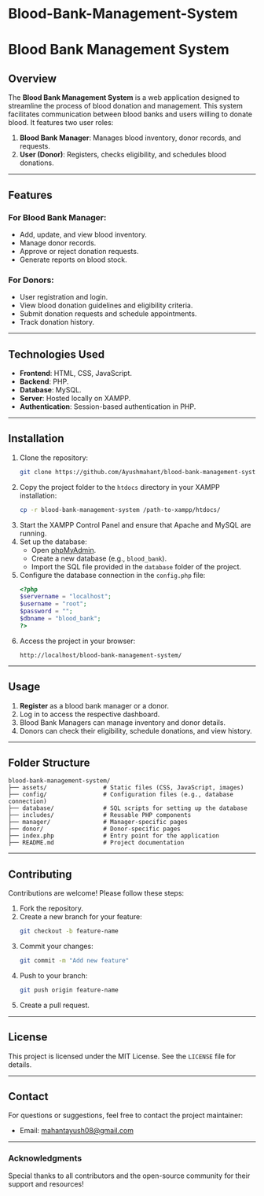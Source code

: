 # Blood-Bank-Management-System
# Blood Bank Management System

## Overview
The **Blood Bank Management System** is a web application designed to streamline the process of blood donation and management. This system facilitates communication between blood banks and users willing to donate blood. It features two user roles:

1. **Blood Bank Manager**: Manages blood inventory, donor records, and requests.
2. **User (Donor)**: Registers, checks eligibility, and schedules blood donations.

---

## Features
### For Blood Bank Manager:
- Add, update, and view blood inventory.
- Manage donor records.
- Approve or reject donation requests.
- Generate reports on blood stock.

### For Donors:
- User registration and login.
- View blood donation guidelines and eligibility criteria.
- Submit donation requests and schedule appointments.
- Track donation history.

---

## Technologies Used
- **Frontend**: HTML, CSS, JavaScript.
- **Backend**: PHP.
- **Database**: MySQL.
- **Server**: Hosted locally on XAMPP.
- **Authentication**: Session-based authentication in PHP.

---

## Installation
1. Clone the repository:
    ```bash
    git clone https://github.com/Ayushmahant/blood-bank-management-system.git
    ```
2. Copy the project folder to the `htdocs` directory in your XAMPP installation:
    ```bash
    cp -r blood-bank-management-system /path-to-xampp/htdocs/
    ```
3. Start the XAMPP Control Panel and ensure that Apache and MySQL are running.
4. Set up the database:
    - Open [phpMyAdmin](http://localhost/phpmyadmin/).
    - Create a new database (e.g., `blood_bank`).
    - Import the SQL file provided in the `database` folder of the project.
5. Configure the database connection in the `config.php` file:
    ```php
    <?php
    $servername = "localhost";
    $username = "root";
    $password = "";
    $dbname = "blood_bank";
    ?>
    ```
6. Access the project in your browser:
    ```
    http://localhost/blood-bank-management-system/
    ```

---

## Usage
1. **Register** as a blood bank manager or a donor.
2. Log in to access the respective dashboard.
3. Blood Bank Managers can manage inventory and donor details.
4. Donors can check their eligibility, schedule donations, and view history.

---

## Folder Structure
```plaintext
blood-bank-management-system/
├── assets/                # Static files (CSS, JavaScript, images)
├── config/                # Configuration files (e.g., database connection)
├── database/              # SQL scripts for setting up the database
├── includes/              # Reusable PHP components
├── manager/               # Manager-specific pages
├── donor/                 # Donor-specific pages
├── index.php              # Entry point for the application
├── README.md              # Project documentation
```

---

## Contributing
Contributions are welcome! Please follow these steps:
1. Fork the repository.
2. Create a new branch for your feature:
    ```bash
    git checkout -b feature-name
    ```
3. Commit your changes:
    ```bash
    git commit -m "Add new feature"
    ```
4. Push to your branch:
    ```bash
    git push origin feature-name
    ```
5. Create a pull request.

---

## License
This project is licensed under the MIT License. See the `LICENSE` file for details.

---

## Contact
For questions or suggestions, feel free to contact the project maintainer:
- Email: mahantayush08@gmail.com

---

### Acknowledgments
Special thanks to all contributors and the open-source community for their support and resources!
